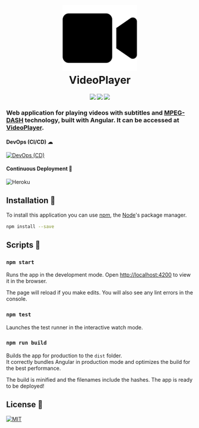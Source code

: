 <h1 align="center">
	<img src="src/assets/img/logo.svg?sanitize=true" alt="VideoPlayer" width="200">
	<br>
	VideoPlayer
</h1>
<h4 align="center">
	<img src="https://forthebadge.com/images/badges/made-with-typescript.svg"/>
	<img src="https://forthebadge.com/images/badges/uses-html.svg"/>
    <img src="https://forthebadge.com/images/badges/uses-css.svg"/>
</h4>

### Web application for playing videos with subtitles and [MPEG-DASH](https://www.encoding.com/mpeg-dash/) technology, built with Angular. It can be accessed at [VideoPlayer](https://videoplayer-web.herokuapp.com).

#### DevOps (CI/CD) ☁

[![DevOps (CD)](<https://github.com/robertene1994/videoplayer-web/workflows/DevOps%20(CD)/badge.svg>)](https://github.com/robertene1994/videoplayer-web/actions?query=workflow%3A%22DevOps+%28CD%29%22)

#### Continuous Deployment 🚀

![Heroku](https://pyheroku-badge.herokuapp.com/?app=videoplayer-web)

## Installation 🔧

To install this application you can use [npm](https://www.npmjs.com/), the [Node](https://nodejs.org/)'s package manager.

```bash
npm install --save
```

## Scripts 📜

### `npm start`

Runs the app in the development mode.
Open [http://localhost:4200](http://localhost:4200) to view it in the browser.

The page will reload if you make edits.
You will also see any lint errors in the console.

### `npm test`

Launches the test runner in the interactive watch mode.

### `npm run build`

Builds the app for production to the `dist` folder.  
It correctly bundles Angular in production mode and optimizes the build for the best performance.

The build is minified and the filenames include the hashes. The app is ready to be deployed!

## License 🔑

[![MIT](https://badges.frapsoft.com/os/mit/mit.svg?v=102)](LICENSE)
